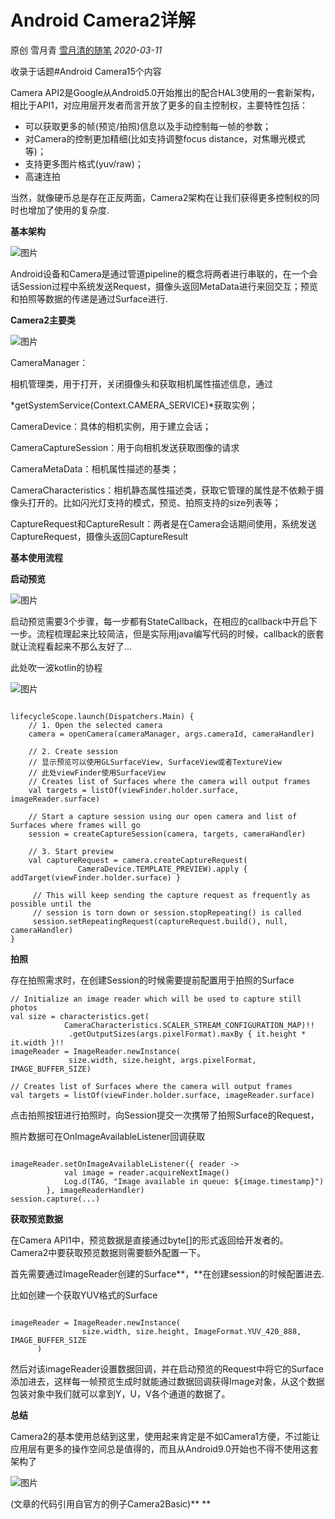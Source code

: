 # Android Camera2详解

原创 雪月青 [雪月清的随笔](javascript:void(0);) *2020-03-11*

收录于话题#Android Camera15个内容

Camera API2是Google从Android5.0开始推出的配合HAL3使用的一套新架构，相比于API1，对应用层开发者而言开放了更多的自主控制权，主要特性包括：

- 可以获取更多的帧(预览/拍照)信息以及手动控制每一帧的参数；
- 对Camera的控制更加精细(比如支持调整focus distance，对焦曝光模式等)；
- 支持更多图片格式(yuv/raw)；
- 高速连拍

当然，就像硬币总是存在正反两面，Camera2架构在让我们获得更多控制权的同时也增加了使用的复杂度.



**基本架构**

![图片](https://mmbiz.qpic.cn/mmbiz_png/PL4o2qj5jFLGPibQjkma6IVn6IHC2zga1LR9kfrRD2ko1QoUAFPHVunMZM0SyePUZXPVlg9HsnNwzXVGP2E4dibQ/640?wx_fmt=png&tp=webp&wxfrom=5&wx_lazy=1&wx_co=1)

Android设备和Camera是通过管道pipeline的概念将两者进行串联的，在一个会话Session过程中系统发送Request，摄像头返回MetaData进行来回交互；预览和拍照等数据的传递是通过Surface进行.



**Camera2主要类**

![图片](https://mmbiz.qpic.cn/mmbiz_png/PL4o2qj5jFLGPibQjkma6IVn6IHC2zga1W6MAQk9SBjyLIng6eZSRMvpVq6pmrAVxwBaxHusUH0rPA3m2PxKV5Q/640?wx_fmt=png&tp=webp&wxfrom=5&wx_lazy=1&wx_co=1)

CameraManager：

相机管理类，用于打开，关闭摄像头和获取相机属性描述信息，通过

*getSystemService(Context.CAMERA_SERVICE)*获取实例；

CameraDevice：具体的相机实例，用于建立会话；

CameraCaptureSession：用于向相机发送获取图像的请求

CameraMetaData：相机属性描述的基类；

CameraCharacteristics：相机静态属性描述类，获取它管理的属性是不依赖于摄像头打开的。比如闪光灯支持的模式，预览、拍照支持的size列表等；

CaptureRequest和CaptureResult：两者是在Camera会话期间使用，系统发送CaptureRequest，摄像头返回CaptureResult



**基本使用流程**

**启动预览**

![图片](https://mmbiz.qpic.cn/mmbiz_png/PL4o2qj5jFLGPibQjkma6IVn6IHC2zga1ibuUsrlHsAa0KYFVOZzPWAQeK892b2X4HWtMn5znKfOwfE93SuVwOMQ/640?wx_fmt=png&tp=webp&wxfrom=5&wx_lazy=1&wx_co=1)

启动预览需要3个步骤，每一步都有StateCallback，在相应的callback中开启下一步。流程梳理起来比较简洁，但是实际用java编写代码的时候，callback的嵌套就让流程看起来不那么友好了...

此处吹一波kotlin的协程

![图片](https://res.wx.qq.com/mpres/htmledition/images/icon/common/emotion_panel/emoji_wx/Yellowdog.png?tp=webp&wxfrom=5&wx_lazy=1&wx_co=1)

```

lifecycleScope.launch(Dispatchers.Main) {
    // 1. Open the selected camera
    camera = openCamera(cameraManager, args.cameraId, cameraHandler)

    // 2. Create session
    // 显示预览可以使用GLSurfaceView, SurfaceView或者TextureView
    // 此处viewFinder使用SurfaceView
    // Creates list of Surfaces where the camera will output frames
    val targets = listOf(viewFinder.holder.surface, imageReader.surface)

    // Start a capture session using our open camera and list of Surfaces where frames will go
    session = createCaptureSession(camera, targets, cameraHandler)

    // 3. Start preview
    val captureRequest = camera.createCaptureRequest(
               CameraDevice.TEMPLATE_PREVIEW).apply { addTarget(viewFinder.holder.surface) }

     // This will keep sending the capture request as frequently as possible until the
     // session is torn down or session.stopRepeating() is called
     session.setRepeatingRequest(captureRequest.build(), null, cameraHandler)
}
```

**拍照**

存在拍照需求时，在创建Session的时候需要提前配置用于拍照的Surface

```
// Initialize an image reader which will be used to capture still photos
val size = characteristics.get(
            CameraCharacteristics.SCALER_STREAM_CONFIGURATION_MAP)!!
             .getOutputSizes(args.pixelFormat).maxBy { it.height * it.width }!!
imageReader = ImageReader.newInstance(
             size.width, size.height, args.pixelFormat, IMAGE_BUFFER_SIZE)

// Creates list of Surfaces where the camera will output frames
val targets = listOf(viewFinder.holder.surface, imageReader.surface)
```

点击拍照按钮进行拍照时，向Session提交一次携带了拍照Surface的Request，

照片数据可在OnImageAvailableListener回调获取



```

imageReader.setOnImageAvailableListener({ reader ->
            val image = reader.acquireNextImage()
            Log.d(TAG, "Image available in queue: ${image.timestamp}")
        }, imageReaderHandler)
session.capture(...)
```

**获取预览数据**

在Camera API1中，预览数据是直接通过byte[]的形式返回给开发者的。Camera2中要获取预览数据则需要额外配置一下。

首先需要通过ImageReader创建的Surface**，**在创建session的时候配置进去.

比如创建一个获取YUV格式的Surface

```

imageReader = ImageReader.newInstance(
                size.width, size.height, ImageFormat.YUV_420_888, IMAGE_BUFFER_SIZE
      )
```

然后对该imageReader设置数据回调，并在启动预览的Request中将它的Surface添加进去，这样每一帧预览生成时就能通过数据回调获得Image对象，从这个数据包装对象中我们就可以拿到Y，U，V各个通道的数据了。



**总结**

Camera2的基本使用总结到这里，使用起来肯定是不如Camera1方便，不过能让应用层有更多的操作空间总是值得的，而且从Android9.0开始也不得不使用这套架构了

![图片](https://res.wx.qq.com/mpres/htmledition/images/icon/common/emotion_panel/emoji_wx/Watermelon.png?tp=webp&wxfrom=5&wx_lazy=1&wx_co=1)

(文章的代码引用自官方的例子Camera2Basic)**
**